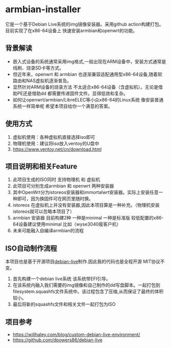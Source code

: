 # armbian-installer
它是一个基于Debian Live系统的img镜像安装器。采用github action构建打包。目前实现了在x86-64设备上 快速安装armbian和openwrt的功能。 

## 背景解读
- 嵌入式设备的系统通常采用img格式,一般出现在ARM设备中，安装方式通常是线刷、烧录SD卡等方式。
- 但近年来，openwrt 和 armbian 也逐渐兼容适配通用型x86-64设备,随着软路由和NAS虚拟机逐渐普及。
- 显然针对ARM设备的烧录方法 不太适合x86-64设备（含虚拟机）。无论是借助PE还是借助dd 都需要传递固件文件。显得低效和复杂。
- 如何让openwrt/armbian/LibreELEC等小众x86-64的Linux系统 像安装普通系统一样简单呢 希望本项目给你一个满意的答案。

## 使用方式
1. 虚拟机使用：各种虚拟机直接选择iso即可
2. 物理机使用：建议将iso放入ventoy的U盘中
3. https://www.ventoy.net/cn/download.html

## 项目说明和相关Feature
1. 此项目生成的ISO同时 支持物理机 和 虚拟机
2. 此项目可分别生成armbian 和 openwrt 两种安装器
3. 其中OpenWrt分为istoreos安装器和immortalwrt安装器。实际上安装任意一种即可，因为换固件可在网页里随时换。
4. istoreos 在虚拟机上并没有安装器,因此本项目算是一种补充。（物理机安装istoreos就可以忽略本项目了）
5. armbian 安装器 目前构建2种 一种是minimal 一种是标准版 较低配置的x86-64设备建议使用minimal 比如（wyse3040瘦客户机）
6. 未来可能融入自编译armbian的流程



## ISO自动制作流程
本项目也是基于开源项目[debian-live](https://github.com/dpowers86/debian-live)制作.因此我的代码也是全程开源 MIT协议不变。
1. 首先构建一个debian live系统 该系统带EFI引导。
2. 在该系统内融入我们需要的img镜像和自己制作的dd写盘脚本。一起打包到filesystem.squashfs文件系统中。该过程包含了压缩,从而保证了最终的体积较小。
3. 最后将新的squashfs文件和相关文件一起打包为ISO

## 项目参考
- https://willhaley.com/blog/custom-debian-live-environment/
- https://github.com/dpowers86/debian-live
